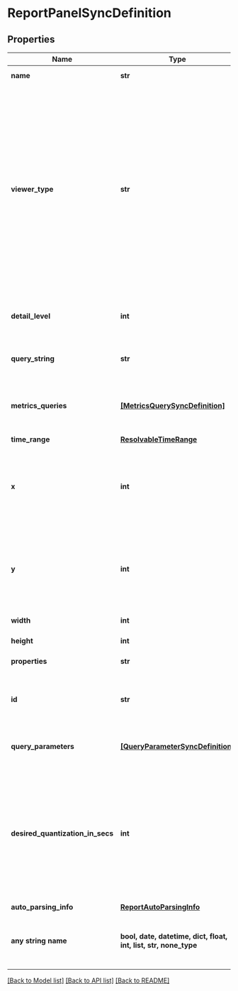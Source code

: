 # ReportPanelSyncDefinition


## Properties
Name | Type | Description | Notes
------------ | ------------- | ------------- | -------------
**name** | **str** | The title of the panel. | 
**viewer_type** | **str** | Type of [area chart](https://help.sumologic.com/Dashboards-and-Alerts/Dashboards/Chart-Panel-Types). Supported values are:   1. &#x60;table&#x60; for Table   2. &#x60;bar&#x60; for Bar Chart   3. &#x60;column&#x60; for Column Chart   4. &#x60;line&#x60; for Line Chart   5. &#x60;area&#x60; for Area Chart   6. &#x60;pie&#x60; for Pie Chart   7. &#x60;svv&#x60; for Single Value Viewer   8. &#x60;title&#x60; for Title Panel   9. &#x60;text&#x60; for Text Panel  Values 1-7 are used for Data Panels. | 
**detail_level** | **int** | Supported values are:   - &#x60;1&#x60; for small   - &#x60;2&#x60; for medium   - &#x60;3&#x60; for large | 
**query_string** | **str** | The query to run, for panels associated to log searches. | 
**metrics_queries** | [**[MetricsQuerySyncDefinition]**](MetricsQuerySyncDefinition.md) | The query or queries to run, for panels associated to metrics searches. | 
**time_range** | [**ResolvableTimeRange**](ResolvableTimeRange.md) |  | 
**x** | **int** | The horizontal position of the panel. A sumo screen is divided into 24 columns. The value for x can be any integer from 0 to 24. | 
**y** | **int** | The vertical position of the panel. A sumo screen is divided into 24 rows. The value for y can be any integer from 0 to 24. | 
**width** | **int** | The width of the panel. | 
**height** | **int** | The height of the panel. | 
**properties** | **str** | Visual settings for the panel. | 
**id** | **str** | A string identifier that you can use to refer to the panel in filters.panelIds. | 
**query_parameters** | [**[QueryParameterSyncDefinition]**](QueryParameterSyncDefinition.md) | The parameters for parameterized searches. | 
**desired_quantization_in_secs** | **int** | The quantization interval aligns your time series data to common intervals on the time axis (for example every one minute) to optimize the visualization and performance. | [optional] 
**auto_parsing_info** | [**ReportAutoParsingInfo**](ReportAutoParsingInfo.md) |  | [optional] 
**any string name** | **bool, date, datetime, dict, float, int, list, str, none_type** | any string name can be used but the value must be the correct type | [optional]

[[Back to Model list]](../README.md#documentation-for-models) [[Back to API list]](../README.md#documentation-for-api-endpoints) [[Back to README]](../README.md)


